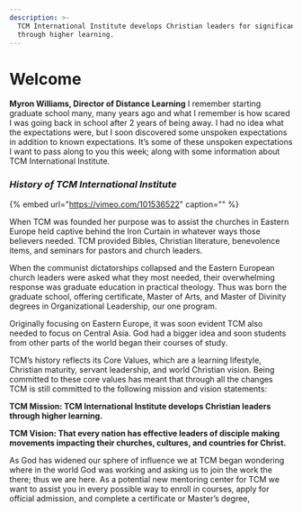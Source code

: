 ```yaml
---
description: >-
  TCM International Institute develops Christian leaders for significant service
  through higher learning.
---
```


# Welcome

**Myron Williams, Director of Distance Learning** I remember starting graduate school many, many years ago and what I remember is how scared I was going back in school after 2 years of being away. I had no idea what the expectations were, but I soon discovered some unspoken expectations in addition to known expectations. It’s some of these unspoken expectations I want to pass along to you this week; along with some information about TCM International Institute.

### _History of TCM International Institute_

{% embed url="https://vimeo.com/101536522" caption="" %}

When TCM was founded her purpose was to assist the churches in Eastern Europe held captive behind the Iron Curtain in whatever ways those believers needed. TCM provided Bibles, Christian literature, benevolence items, and seminars for pastors and church leaders.

When the communist dictatorships collapsed and the Eastern European church leaders were asked what they most needed, their overwhelming response was graduate education in practical theology. Thus was born the graduate school, offering certificate, Master of Arts, and Master of Divinity degrees in Organizational Leadership, our one program.

Originally focusing on Eastern Europe, it was soon evident TCM also needed to focus on Central Asia. God had a bigger idea and soon students from other parts of the world began their courses of study. 

TCM’s history reflects its Core Values, which are a learning lifestyle, Christian maturity, servant leadership, and world Christian vision. Being committed to these core values has meant that through all the changes TCM is still committed to the following mission and vision statements:

**TCM Mission:  TCM International Institute develops Christian leaders through higher learning.**

**TCM Vision: That every nation has effective leaders of disciple making movements impacting their churches, cultures, and countries for Christ.**

As God has widened our sphere of influence we at TCM began wondering where in the world God was working and asking us to join the work the there; thus we are here. As a potential new mentoring center for TCM we want to assist you in every possible way to enroll in courses, apply for official admission, and complete a certificate or Master’s degree, 

